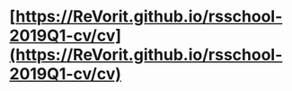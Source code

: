 # [https://ReVorit.github.io/rsschool-2019Q1-cv/cv](https://ReVorit.github.io/rsschool-2019Q1-cv/cv)